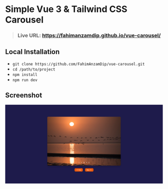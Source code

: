 # Simple Vue 3 & Tailwind CSS Carousel
> ### Live URL: https://fahimanzamdip.github.io/vue-carousel/

## Local Installation
- `` git clone https://github.com/FahimAnzamDip/vue-carousel.git ``
- `` cd /path/to/project ``
- `` npm install ``
- `` npm run dev ``

## Screenshot
![vue-carousel](screenshot.png)
